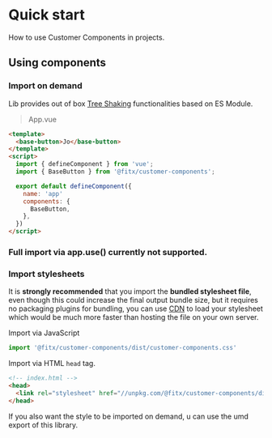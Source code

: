 # Quick start

How to use Customer Components in projects.

## Using components

### Import on demand

Lib provides out of box [Tree Shaking](https://webpack.js.org/guides/tree-shaking/)
functionalities based on ES Module.

> App.vue

```html
<template>
  <base-button>Jo</base-button>
</template>
<script>
  import { defineComponent } from 'vue';
  import { BaseButton } from '@fitx/customer-components';

  export default defineComponent({
    name: 'app'
    components: {
      BaseButton,
    },
  })
</script>
```

### Full import via app.use() currently not supported.

### Import stylesheets

It is **strongly recommended** that you import the **bundled stylesheet file**, even
though this could increase the final output bundle size, but it requires no
packaging plugins for bundling, you can use
[CDN](https://www.cloudflare.com/learning/cdn/what-is-a-cdn/) to load your stylesheet
which would be much more faster than hosting the file on your own server.

Import via JavaScript

```js
import '@fitx/customer-components/dist/customer-components.css'
```

Import via HTML `head` tag.

```html
<!-- index.html -->
<head>
  <link rel="stylesheet" href="//unpkg.com/@fitx/customer-components/dist/customer-components.css" />
</head>
```

If you also want the style to be imported on demand, u can use the umd export of this library.

